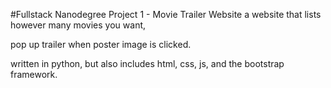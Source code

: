 #Fullstack Nanodegree Project 1 - Movie Trailer Website
a website that lists however many movies you want,


pop up trailer when poster image is clicked.


written in python, but also includes html, css, js, and the bootstrap framework.
